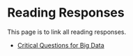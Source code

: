 # Reading Responses
This page is to link all reading responses.
- [Critical Questions for Big Data](./CriticalQuestionsForBigData.md)